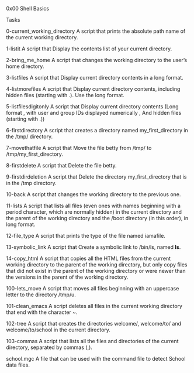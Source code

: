 0x00 Shell Basics  

Tasks

0-current_working_directory A script that prints the absolute path name of the current working directory.

1-listit A script that Display the contents list of your current directory.

2-bring_me_home A script that changes the working directory to the user’s home directory.

3-listfiles A script that Display current directory contents in a long format.

4-listmorefiles A script that Display current directory contents, including hidden files (starting with .). Use the long format.

5-listfilesdigitonly A script that Display current directory contents (Long format , with user and group IDs displayed numerically , And hidden files (starting with .))

6-firstdirectory A script that  creates a directory named my_first_directory in the /tmp/ directory.

7-movethatfile A script that Move the file betty from /tmp/ to /tmp/my_first_directory.

8-firstdelete A script that Delete the file betty.

9-firstdirdeletion A script that Delete the directory my_first_directory that is in the /tmp directory.

10-back A script that changes the working directory to the previous one.

11-lists A script that lists all files (even ones with names beginning with a period character, which are normally hidden) in the current directory and the parent of the working directory and the /boot directory (in this order), in long format.

12-file_type A script that prints the type of the file named iamafile.

13-symbolic_link A script that  Create a symbolic link to /bin/ls, named __ls__.

14-copy_html A script that copies all the HTML files from the current working directory to the parent of the working directory, but only copy files that did not exist in the parent of the working directory or were newer than the versions in the parent of the working directory.

100-lets_move A script that moves all files beginning with an uppercase letter to the directory /tmp/u.

101-clean_emacs A script deletes all files in the current working directory that end with the character ~.

102-tree A script that  creates the directories welcome/, welcome/to/ and welcome/to/school in the current directory.

103-commas A script that  lists all the files and directories of the current directory, separated by commas (,).

school.mgc A file that can be used with the command file to detect School data files.

 
